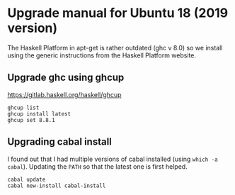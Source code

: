 # Upgrade manual for Ubuntu 18 (2019 version)

The Haskell Platform in apt-get is rather outdated (ghc v 8.0) so we install using the generic instructions from the Haskell Platform website.

## Upgrade ghc using ghcup

https://gitlab.haskell.org/haskell/ghcup

```
ghcup list
ghcup install latest
ghcup set 8.8.1
```

## Upgrading cabal install

I found out that I had multiple versions of cabal installed (using `which -a cabal`). Updating the `PATH` so that the latest one is first helped.

```
cabal update
cabal new-install cabal-install
```
